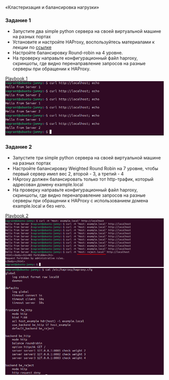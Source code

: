«Кластеризация и балансировка нагрузки»

### Задание 1

- Запустите два simple python сервера на своей виртуальной машине на разных портах
- Установите и настройте HAProxy, воспользуйтесь материалами к лекции по [ссылке](2/)
- Настройте балансировку Round-robin на 4 уровне.
- На проверку направьте конфигурационный файл haproxy, скриншоты, где видно перенаправление запросов на разные серверы при обращении к HAProxy.

[Playbook 1](https://github.com/hovhannisyan-code/cluster/blob/master/playbook-1.yml)
![Result 1](https://github.com/hovhannisyan-code/cluster/blob/master/img/screenshot_0.png)

### Задание 2

- Запустите три simple python сервера на своей виртуальной машине на разных портах
- Настройте балансировку Weighted Round Robin на 7 уровне, чтобы первый сервер имел вес 2, второй - 3, а третий - 4
- HAproxy должен балансировать только тот http-трафик, который адресован домену example.local
- На проверку направьте конфигурационный файл haproxy, скриншоты, где видно перенаправление запросов на разные серверы при обращении к HAProxy c использованием домена example.local и без него.

[Playbook 2](https://github.com/hovhannisyan-code/cluster/blob/master/playbook-2.yml)
![Result 2](https://github.com/hovhannisyan-code/cluster/blob/master/img/screenshot_1.png)
![Result 3](https://github.com/hovhannisyan-code/cluster/blob/master/img/screenshot_2.png)

